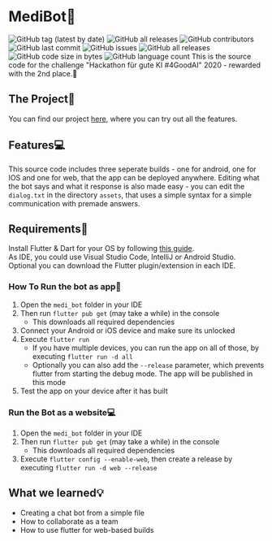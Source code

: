 # MediBot🤖
![GitHub tag (latest by date)](https://img.shields.io/github/v/tag/gebes/medi_bot)
![GitHub all releases](https://img.shields.io/github/downloads/gebes/medi_bot/total)
![GitHub contributors](https://img.shields.io/github/contributors/gebes/medi_bot)
![GitHub last commit](https://img.shields.io/github/last-commit/gebes/medi_bot)
![GitHub issues](https://img.shields.io/github/issues-raw/gebes/medi_bot)
![GitHub all releases](https://img.shields.io/github/downloads/gebes/medi_bot/total)
![GitHub code size in bytes](https://img.shields.io/github/languages/code-size/gebes/medi_bot)
![GitHub language count](https://img.shields.io/github/languages/count/gebes/medi_bot)
This is the source code for the challenge "Hackathon für gute KI #4GoodAI" 2020 - rewarded with the 2nd place.🥈

## The Project📃
You can find our project [here](https://medibot.at), where you can try out all the features.

## Features💻
This source code includes three seperate builds - one for android, one for IOS and one for web, that the app can be deployed anywhere.
Editing what the bot says and what it response is also made easy - you can edit the `dialog.txt` in the directory `assets`, that uses a simple syntax for a simple communication with premade answers.

## Requirements📌
Install Flutter & Dart for your OS by following [this guide](https://flutter.dev/docs/get-started/install).  
As IDE, you could use Visual Studio Code, IntelliJ or Android Studio. Optional you can download the Flutter plugin/extension in each IDE.

### How To Run the bot as app📱
1. Open the `medi_bot` folder in your IDE
2. Then run `flutter pub get` (may take a while) in the console
   * This downloads all required dependencies
3. Connect your Android or iOS device and make sure its unlocked
4. Execute `flutter run`
   * If you have multiple devices, you can run the app on all of those, by executing `flutter run -d all`
   * Optionally you can also add the `--release` parameter, which prevents flutter from starting the debug mode. The app will be published in this mode
5. Test the app on your device after it has built

### Run the Bot as a website💻
1. Open the `medi_bot` folder in your IDE
2. Then run `flutter pub get` (may take a while) in the console
   * This downloads all required dependencies
3. Execute `flutter config --enable-web`, then create a release by executing `flutter run -d web --release`

## What we learned💡
- Creating a chat bot from a simple file
- How to collaborate as a team
- How to use flutter for web-based builds
